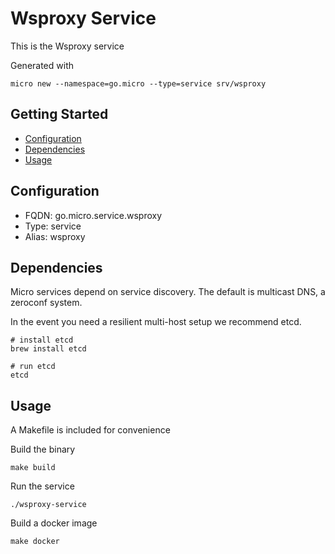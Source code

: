 # Wsproxy Service

This is the Wsproxy service

Generated with

```
micro new --namespace=go.micro --type=service srv/wsproxy
```

## Getting Started

- [Configuration](#configuration)
- [Dependencies](#dependencies)
- [Usage](#usage)

## Configuration

- FQDN: go.micro.service.wsproxy
- Type: service
- Alias: wsproxy

## Dependencies

Micro services depend on service discovery. The default is multicast DNS, a zeroconf system.

In the event you need a resilient multi-host setup we recommend etcd.

```
# install etcd
brew install etcd

# run etcd
etcd
```

## Usage

A Makefile is included for convenience

Build the binary

```
make build
```

Run the service
```
./wsproxy-service
```

Build a docker image
```
make docker
```